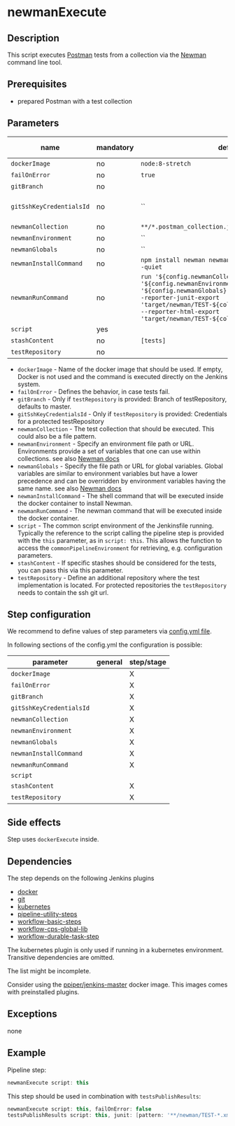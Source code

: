 # newmanExecute

## Description

This script executes [Postman](https://www.getpostman.com) tests from a collection via the [Newman](https://www.getpostman.com/docs/v6/postman/collection_runs/command_line_integration_with_newman) command line tool.

## Prerequisites

* prepared Postman with a test collection

## Parameters

| name | mandatory | default | possible values |
|------|-----------|---------|-----------------|
| `dockerImage` | no | `node:8-stretch` |  |
| `failOnError` | no | `true` | `true`, `false` |
| `gitBranch` | no |  |  |
| `gitSshKeyCredentialsId` | no | `` | Jenkins credentials id |
| `newmanCollection` | no | `**/*.postman_collection.json` |  |
| `newmanEnvironment` | no | `` |  |
| `newmanGlobals` | no | `` |  |
| `newmanInstallCommand` | no | `npm install newman newman-reporter-html --global --quiet` |  |
| `newmanRunCommand` | no | `run '${config.newmanCollection}' --environment '${config.newmanEnvironment}' --globals '${config.newmanGlobals}' --reporters junit,html --reporter-junit-export 'target/newman/TEST-${collectionDisplayName}.xml' --reporter-html-export 'target/newman/TEST-${collectionDisplayName}.html'` |  |
| `script` | yes |  |  |
| `stashContent` | no | `[tests]` |  |
| `testRepository` | no |  |  |

* `dockerImage` - Name of the docker image that should be used. If empty, Docker is not used and the command is executed directly on the Jenkins system.
* `failOnError` - Defines the behavior, in case tests fail.
* `gitBranch` - Only if `testRepository` is provided: Branch of testRepository, defaults to master.
* `gitSshKeyCredentialsId` - Only if `testRepository` is provided: Credentials for a protected testRepository
* `newmanCollection` - The test collection that should be executed. This could also be a file pattern.
* `newmanEnvironment` - Specify an environment file path or URL. Environments provide a set of variables that one can use within collections. see also [Newman docs](https://github.com/postmanlabs/newman#newman-run-collection-file-source-options)
* `newmanGlobals` - Specify the file path or URL for global variables. Global variables are similar to environment variables but have a lower precedence and can be overridden by environment variables having the same name. see also [Newman docs](https://github.com/postmanlabs/newman#newman-run-collection-file-source-options)
* `newmanInstallCommand` - The shell command that will be executed inside the docker container to install Newman.
* `newmanRunCommand` - The newman command that will be executed inside the docker container.
* `script` - The common script environment of the Jenkinsfile running. Typically the reference to the script calling the pipeline step is provided with the `this` parameter, as in `script: this`. This allows the function to access the `commonPipelineEnvironment` for retrieving, e.g. configuration parameters.
* `stashContent` - If specific stashes should be considered for the tests, you can pass this via this parameter.
* `testRepository` - Define an additional repository where the test implementation is located. For protected repositories the `testRepository` needs to contain the ssh git url.

## Step configuration

We recommend to define values of step parameters via [config.yml file](../configuration.md).

In following sections of the config.yml the configuration is possible:

| parameter | general | step/stage |
|-----------|---------|------------|
| `dockerImage` |  | X |
| `failOnError` |  | X |
| `gitBranch` |  | X |
| `gitSshKeyCredentialsId` |  | X |
| `newmanCollection` |  | X |
| `newmanEnvironment` |  | X |
| `newmanGlobals` |  | X |
| `newmanInstallCommand` |  | X |
| `newmanRunCommand` |  | X |
| `script` |  |  |
| `stashContent` |  | X |
| `testRepository` |  | X |

## Side effects

Step uses `dockerExecute` inside.

## Dependencies

The step depends on the following Jenkins plugins

* [docker](https://plugins.jenkins.io/docker)
* [git](https://plugins.jenkins.io/git)
* [kubernetes](https://plugins.jenkins.io/kubernetes)
* [pipeline-utility-steps](https://plugins.jenkins.io/pipeline-utility-steps)
* [workflow-basic-steps](https://plugins.jenkins.io/workflow-basic-steps)
* [workflow-cps-global-lib](https://plugins.jenkins.io/workflow-cps-global-lib)
* [workflow-durable-task-step](https://plugins.jenkins.io/workflow-durable-task-step)

The kubernetes plugin is only used if running in a kubernetes environment.
Transitive dependencies are omitted.

The list might be incomplete.

Consider using the [ppiper/jenkins-master](https://cloud.docker.com/u/ppiper/repository/docker/ppiper/jenkins-master)
docker image. This images comes with preinstalled plugins.


## Exceptions

none

## Example

Pipeline step:

```groovy
newmanExecute script: this
```

This step should be used in combination with `testsPublishResults`:

```groovy
newmanExecute script: this, failOnError: false
testsPublishResults script: this, junit: [pattern: '**/newman/TEST-*.xml']
```
